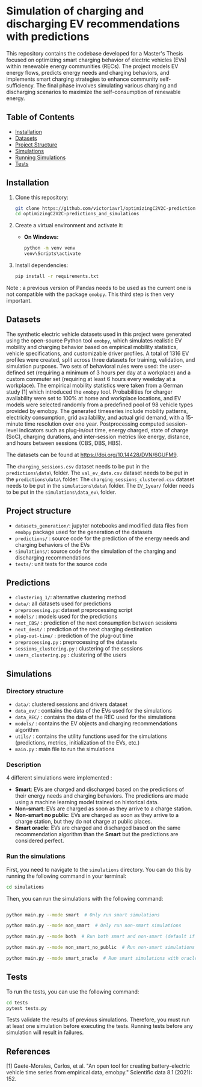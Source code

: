 # Simulation of charging and discharging EV recommendations with predictions

This repository contains the codebase developed for a Master's Thesis focused on optimizing smart charging behavior of electric vehicles (EVs) within renewable energy communities (RECs). The project models EV energy flows, predicts energy needs and charging behaviors, and implements smart charging strategies to enhance community self-sufficiency. The final phase involves simulating various charging and discharging scenarios to maximize the self-consumption of renewable energy.
## Table of Contents
- [Installation](#installation)
- [Datasets](#datasets)
- [Project Structure](#project-structure)
- [Simulations](#simulations)
- [Running Simulations](#run-the-simulations)
- [Tests](#tests)

## Installation

1. Clone this repository:
    ```bash
    git clone https://github.com/victoriavrl/optimizingC2V2C-predictions_and_simulations.git
    cd optimizingC2V2C-predictions_and_simulations
    ```

2. Create a virtual environment and activate it:
   - **On Windows:**
     ```bash
     python -m venv venv
     venv\Scripts\activate
     ```

3. Install dependencies:
    ```bash
    pip install -r requirements.txt
    ```
Note : a previous version of Pandas needs to be used as the current one is not compatible with the package `emobpy`. 
This third step is then very important.
## Datasets 
The synthetic electric vehicle datasets used in this project were generated using the open-source Python tool `emobpy`, which simulates realistic EV mobility and charging behavior based on empirical mobility statistics, vehicle specifications, and customizable driver profiles. A total of 1316 EV profiles were created, split across three datasets for training, validation, and simulation purposes. Two sets of behavioral rules were used: the user-defined set (requiring a minimum of 3 hours per day at a workplace) and a custom commuter set (requiring at least 6 hours every weekday at a workplace). The empirical mobility statistics were taken from a German study [1] which introduced the `emobpy` tool. Probabilities for charger availability were set to 100% at home and workplace locations, and EV models were selected randomly from a predefined pool of 98 vehicle types provided by emobpy. The generated timeseries include mobility patterns, electricity consumption, grid availability, and actual grid demand, with a 15-minute time resolution over one year. Postprocessing computed session-level indicators such as plug-in/out time, energy charged, state of charge (SoC), charging durations, and inter-session metrics like energy, distance, and hours between sessions (CBS, DBS, HBS). 

The datasets can be found at <https://doi.org/10.14428/DVN/6GUFM9>. 

The `charging_sessions.csv` dataset needs to be put in the `predictions\data\` folder. 
The `val_ev_data.csv` dataset needs to be put in the `predictions\data\` folder.
The `charging_sessions_clustered.csv` dataset needs to be put in the `simulations\data\` folder.
The `EV_1year/` folder needs to be put in the `simulations\data_ev\` folder.

## Project structure 

- `datasets_generation/`: jupyter notebooks and modified data files from `emobpy` package used for the generation of the datasets
- `predictions/` : source code for the prediction of the energy needs and charging behaviors of the EVs
- `simulations/`: source code for the simulation of the charging and discharging recommendations
- `tests/`: unit tests for the source code

## Predictions 

- `clustering_1/`: alternative clustering method
- `data/`: all datasets used for predictions
- `preprocessing.py`: dataset preprocessing script
- `models/` : models used for the predictions
- `next_CBS/` : prediction of the next consumption between sessions
- `next_dest/` : prediction of the next charging destination
- `plug-out-time/` : prediction of the plug-out time
- `preprocessing.py` : preprocessing of the datasets
- `sessions_clustering.py` : clustering of the sessions
- `users_clustering.py` : clustering of the users

## Simulations

### Directory structure
- `data/`: clustered sessions and drivers dataset
- `data_ev/` : contains the data of the EVs used for the simulations 
- `data_REC/` : contains the data of the REC used for the simulations
- `models/` : contains the EV objects and charging recommendations algorithm 
- `utils/` : contains the utility functions used for the simulations (predictions, metrics, initialization of the EVs, etc.)
- `main.py` : main file to run the simulations

### Description
4 different simulations were implemented :
- **Smart**: EVs are charged and discharged based on the predictions of their energy needs and charging behaviors. The predictions are made using a machine learning model trained on historical data.
- **Non-smart**: EVs are charged as soon as they arrive to a charge station.
- **Non-smart no public**: EVs are charged as soon as they arrive to a charge station, but they do not charge at public places. 
- **Smart oracle**: EVs are charged and discharged based on the same recommendation algorithm than the **Smart** but the predictions are considered perfect.

### Run the simulations

First, you need to navigate to the `simulations` directory. You can do this by running the following command in your terminal:


```bash 
cd simulations
```

Then, you can run the simulations with the following command:

```bash

python main.py --mode smart  # Only run smart simulations

python main.py --mode non_smart  # Only run non-smart simulations

python main.py --mode both  # Run both smart and non-smart (default if you omit --mode)

python main.py --mode non_smart_no_public  # Run non-smart simulations when the car do not charge at public places

python main.py --mode smart_oracle  # Run smart simulations with oracle i.e. perfect predictions
```

## Tests

To run the tests, you can use the following command:

```bash
cd tests
pytest tests.py
```

Tests validate the results of previous simulations.
Therefore, you must run at least one simulation before executing the tests.
Running tests before any simulation will result in failures.

## References

[1] Gaete-Morales, Carlos, et al. "An open tool for creating battery-electric vehicle time series from empirical data, emobpy." Scientific data 8.1 (2021): 152.
